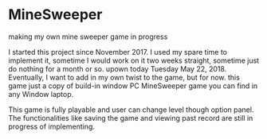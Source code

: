 # MineSweeper
making my own mine sweeper game in progress

I started this project since November 2017. I used my spare time to implement it, sometime I would work on it two weeks straight,
sometime just do nothing for a month or so. upown today Tuesday May 22, 2018. Eventually, I want to add in my own twist to
the game, but for now. this game just a copy of build-in window PC MineSweeper game you can find in any Window laptop.

This game is fully playable and user can change level though option panel. The functionalities like saving the game and viewing
past record are still in progress of implementing.
